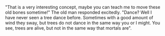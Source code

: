 "That is a very interesting concept, maybe you can teach me to move these old bones sometime!" The old man responded excitedly. "Dance? Well I have never seen a tree dance before. Sometimes with a good amount of wind they sway, but trees do not dance in the same way you or I might. You see, trees are alive, but not in the same way that mortals are".